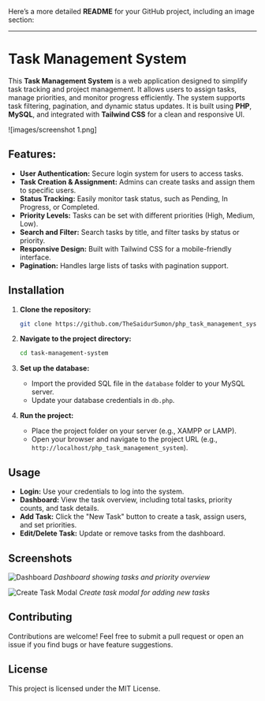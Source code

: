 Here’s a more detailed **README** for your GitHub project, including an image section:

---

# Task Management System

This **Task Management System** is a web application designed to simplify task tracking and project management. It allows users to assign tasks, manage priorities, and monitor progress efficiently. The system supports task filtering, pagination, and dynamic status updates. It is built using **PHP**, **MySQL**, and integrated with **Tailwind CSS** for a clean and responsive UI.

![images/screenshot 1.png]

## Features:
- **User Authentication:** Secure login system for users to access tasks.
- **Task Creation & Assignment:** Admins can create tasks and assign them to specific users.
- **Status Tracking:** Easily monitor task status, such as Pending, In Progress, or Completed.
- **Priority Levels:** Tasks can be set with different priorities (High, Medium, Low).
- **Search and Filter:** Search tasks by title, and filter tasks by status or priority.
- **Responsive Design:** Built with Tailwind CSS for a mobile-friendly interface.
- **Pagination:** Handles large lists of tasks with pagination support.

## Installation

1. **Clone the repository:**
   ```bash
   git clone https://github.com/TheSaidurSumon/php_task_management_system.git
   ```
2. **Navigate to the project directory:**
   ```bash
   cd task-management-system
   ```
3. **Set up the database:**
   - Import the provided SQL file in the `database` folder to your MySQL server.
   - Update your database credentials in `db.php`.

4. **Run the project:**
   - Place the project folder on your server (e.g., XAMPP or LAMP).
   - Open your browser and navigate to the project URL (e.g., `http://localhost/php_task_management_system`).

## Usage

- **Login:** Use your credentials to log into the system.
- **Dashboard:** View the task overview, including total tasks, priority counts, and task details.
- **Add Task:** Click the "New Task" button to create a task, assign users, and set priorities.
- **Edit/Delete Task:** Update or remove tasks from the dashboard.
  
## Screenshots

![Dashboard](dashboard_image_url_here)
*Dashboard showing tasks and priority overview*

![Create Task Modal](create_task_modal_image_url_here)
*Create task modal for adding new tasks*

## Contributing

Contributions are welcome! Feel free to submit a pull request or open an issue if you find bugs or have feature suggestions.

## License

This project is licensed under the MIT License.


